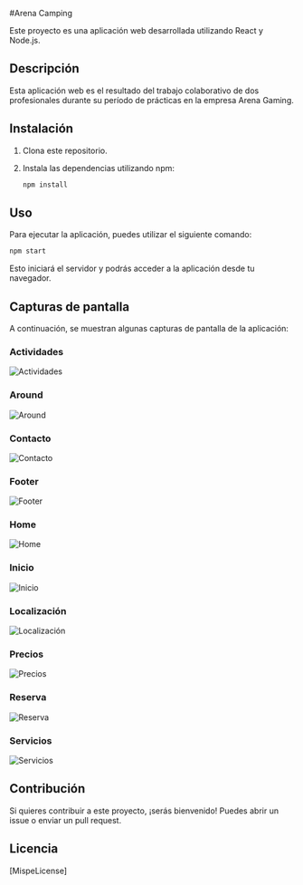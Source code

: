 #Arena Camping

Este proyecto es una aplicación web desarrollada utilizando React y Node.js.

## Descripción

Esta aplicación web es el resultado del trabajo colaborativo de dos profesionales durante su período de prácticas en la empresa Arena Gaming. 

## Instalación

1. Clona este repositorio.
2. Instala las dependencias utilizando npm:

   ```bash
   npm install
   ```

## Uso

Para ejecutar la aplicación, puedes utilizar el siguiente comando:

```bash
npm start
```

Esto iniciará el servidor y podrás acceder a la aplicación desde tu navegador.

## Capturas de pantalla

A continuación, se muestran algunas capturas de pantalla de la aplicación:

### Actividades

![Actividades](/SeeMe/Actividades.png)

### Around

![Around](/SeeMe/Around.png)

### Contacto

![Contacto](/SeeMe/Contacto.png)

### Footer

![Footer](/SeeMe/footer.png)

### Home

![Home](/SeeMe/Home.png)

### Inicio

![Inicio](/SeeMe/Inicio.png)

### Localización

![Localización](/SeeMe/Localización.png)

### Precios

![Precios](/SeeMe/Precios.png)

### Reserva

![Reserva](/SeeMe/Reserva.png)

### Servicios

![Servicios](/SeeMe/Servicios.png)

## Contribución

Si quieres contribuir a este proyecto, ¡serás bienvenido! Puedes abrir un issue o enviar un pull request.

## Licencia

[MispeLicense]
